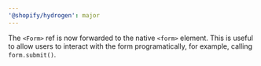 ```yaml
---
'@shopify/hydrogen': major
---
```


The `<Form>` ref is now forwarded to the native `<form>` element. This is useful to allow users to interact with the form programatically, for example, calling `form.submit()`.
